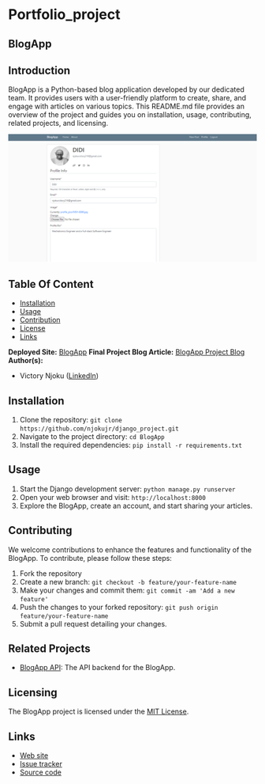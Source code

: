 # Portfolio_project

## BlogApp

## Introduction

BlogApp is a Python-based blog application developed by our dedicated team. It provides users with a user-friendly platform to create, share, and engage with articles on various topics. This README.md file provides an overview of the project and guides you on installation, usage, contributing, related projects, and licensing.

![Blog-app frontend](images/Screenshot%20(24).png)

## Table Of Content

- [Installation](#installation)
- [Usage](#usage)
- [Contribution](#contributing)
- [License](#licensing)
- [Links](#links)

**Deployed Site:** [BlogApp](https://www.njokublog.tech)
**Final Project Blog Article:** [BlogApp Project Blog](https://www.example.com/blog-article)
**Author(s):**

- Victory Njoku ([LinkedIn](https://www.linkedin.com/in/victorynjoku))

## Installation

1. Clone the repository: `git clone https://github.com/njokujr/django_project.git`
2. Navigate to the project directory: `cd BlogApp`
3. Install the required dependencies: `pip install -r requirements.txt`

## Usage

1. Start the Django development server: `python manage.py runserver`
2. Open your web browser and visit: `http://localhost:8000`
3. Explore the BlogApp, create an account, and start sharing your articles.

## Contributing

We welcome contributions to enhance the features and functionality of the BlogApp. To contribute, please follow these steps:

1. Fork the repository
2. Create a new branch: `git checkout -b feature/your-feature-name`
3. Make your changes and commit them: `git commit -am 'Add a new feature'`
4. Push the changes to your forked repository: `git push origin feature/your-feature-name`
5. Submit a pull request detailing your changes.

## Related Projects

- [BlogApp API](https://github.com/njokujr/BlogApp-API): The API backend for the BlogApp.

## Licensing

The BlogApp project is licensed under the [MIT License](LICENSE).

## Links

- [Web site](https://njokublog.tech/)
- [Issue tracker](https://github.com/django_project/issues)
- [Source code](https://github.com/django_project)
